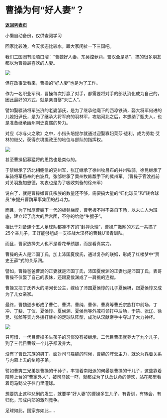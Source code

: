 # 曹操为何“好人妻”？

[**返回列表页**](/gzh/政事堂2019)

小懒自动备份，仅供查阅学习

回家比较晚，今天状态比较水，跟大家闲扯一下三国吧。

  

我们三国圈有段顺口溜：“曹魏好人妻，东吴控萝莉，蜀汉全是基”，搞的很多朋友都以为曹操最喜欢的人妻。

  

![](https://mmbiz.qpic.cn/mmbiz_jpg/rxhS23yu8cMOTv3d9YhvyicJYukavem48lI9SLxH2wtEjAAIl61jKUwt0fW9wblMa1pwVqQvI8kgy7sRhia4UftA/640?wx_fmt=jpeg)

  

但在政事堂看来，曹操的“好人妻”也是为了工作。

  

作为一名职业军阀，曹操每次打赢了对手，都需要将对手的部队消化成为自己的，因此最好的方式，就是亲自娶“未亡人”。

  

譬如娶骠骑将军张济的老婆邹氏，是为了继承他麾下的西凉铁骑，娶大将军何进的儿媳妇尹氏，是为了继承大将军府的羽林军，攻陷河北之后，本想纳了甄夫人，也是准备继承幽州刺史袁熙的势力。

  

对应《冰与火之歌》之中，小指头培提尔就通过迎娶寡妇莱莎·徒利，成为劳勃·艾林的继父，获得东境摄政王的地位与部队的指挥权。

  

![](https://mmbiz.qpic.cn/mmbiz_jpg/rxhS23yu8cMOTv3d9YhvyicJYukavem481tlIYTkveJDCSUWmVcuZU8zJmL5OrVyIG5tx9DcsbmVq4VTNdA6nnQ/640?wx_fmt=jpeg)

  

甚至曹操招募猛将的思路也是类似的。

  

于禁继承了济北相鲍信的兖州军，张辽继承了徐州牧吕布的并州铁骑，徐晃继承了车骑将军杨奉的白波兵，张郃继承了冀州牧韩馥手下的冀州军。（曹操于官渡战前对关羽施加恩德，初衷也是为了吸收刘备的徐州军）

  

说白了，就是曹操嫌曹氏宗族的数量还不够，需要搞大量的“归化球员”和”转会球员“来提升曹魏军事集团的战斗力。  

  

而且，为了增厚曹魏下一代的板凳梯度，曹老板不得不亲自下场，以未亡人为班底，建立起了庞大的后宫团，不停的给他“生猴子”。

  

相比于刘备连个五人足球队都凑不齐的“封禅永理”，曹操广撒网的方式一共搞了25个亲儿子，正好能够组成一支征战大汉杯的曹魏U18青训队。  

  

而且，曹家选择夫人也不是看花拳绣腿，而是看真实力。  

  

曹操的夫人是沛国丁氏，加上沛国夏侯氏，通过复杂的联姻，形成了红楼梦中“贾史王薛”式的关系网。

  

譬如，曹操爸爸曹嵩的正妻就是沛国丁氏，沛国夏侯渊的正妻也是沛国丁氏，表哥曹操不仅娶了自己的表妹，还跟夏侯渊成了一肩挑的连襟。

  

曹操又把丁氏养大的清河长公主，嫁给了沛国夏侯惇的儿子夏侯楙，跟夏侯惇又成为了儿女亲家。

  

最终，曹魏逐步形成了曹仁、曹洪、曹纯、曹休、曹真等曹氏宗族打中前场，丁冲、丁斐、丁仪、夏侯惇、夏侯渊、夏侯尚等外戚将领打中后场，于禁、张辽、徐晃、张郃等实力外援打替补的足球队阵型，成功从汉献帝手中夺过了大力神杯。

  

![](https://mmbiz.qpic.cn/mmbiz_jpg/rxhS23yu8cMOTv3d9YhvyicJYukavem48FibEnMDiamZF2N0ecPzOtgJFjI5dclJKuGKHOLRPCATnj14qqY1djGyg/640?wx_fmt=jpeg)

  

只可惜，一代目曹操多生孩子的习惯没有被继承，二代目曹丕就养大了九个儿子，到了三代目曹叡一个儿子都没养大。  

  

没有了曹氏宗族的男丁，面对司马篡魏的时候，曹魏的阵营主力，就沦为靠着关系与内幕上去的纨绔子弟。

  

譬如曹爽三兄弟是曹操的干孙子，率领着南阳派的何晏是曹操的干儿子，这些靠着陪睡上台的“曹家外人”，被司马懿一吓，就都成为了认怂认命的傅欢，站在那里看着司马懿父子往门里灌球。

  

想要防止这种悲剧的发生，就要学“好人妻”的曹操多生儿子，有青训，有转会，有归化，形成内部的激烈竞争。  

  

足球如此，国家亦如此.....  

  

